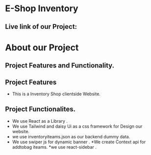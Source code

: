 # E-Shop Inventory

## Live link of our Project: 

# About our Project
## Project Features and Functionality.
## Project Features
* This is a  Inventory Shop clientside Website.

## Project  Functionalites.
* We use React as a Library .
* We use Tailwind and daisy Ui as a css framework for Design our website.
* we use inventoryiteams.json as our backend dummy data.
* We use swiper js for dynamic banner .
*We create Context api for addtobag iteams.
*we use react-sidebar .


